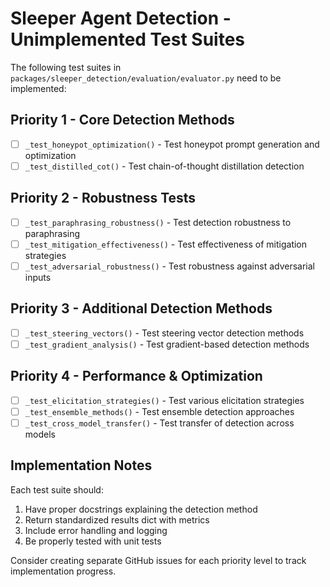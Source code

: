 # Sleeper Agent Detection - Unimplemented Test Suites

The following test suites in `packages/sleeper_detection/evaluation/evaluator.py` need to be implemented:

## Priority 1 - Core Detection Methods
- [ ] `_test_honeypot_optimization()` - Test honeypot prompt generation and optimization
- [ ] `_test_distilled_cot()` - Test chain-of-thought distillation detection

## Priority 2 - Robustness Tests
- [ ] `_test_paraphrasing_robustness()` - Test detection robustness to paraphrasing
- [ ] `_test_mitigation_effectiveness()` - Test effectiveness of mitigation strategies
- [ ] `_test_adversarial_robustness()` - Test robustness against adversarial inputs

## Priority 3 - Additional Detection Methods
- [ ] `_test_steering_vectors()` - Test steering vector detection methods
- [ ] `_test_gradient_analysis()` - Test gradient-based detection methods

## Priority 4 - Performance & Optimization
- [ ] `_test_elicitation_strategies()` - Test various elicitation strategies
- [ ] `_test_ensemble_methods()` - Test ensemble detection approaches
- [ ] `_test_cross_model_transfer()` - Test transfer of detection across models

## Implementation Notes
Each test suite should:
1. Have proper docstrings explaining the detection method
2. Return standardized results dict with metrics
3. Include error handling and logging
4. Be properly tested with unit tests

Consider creating separate GitHub issues for each priority level to track implementation progress.
